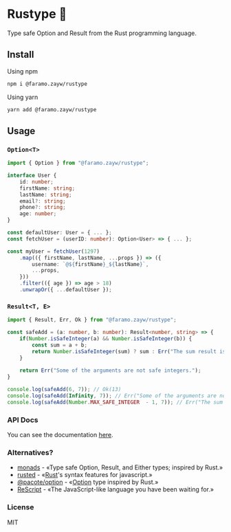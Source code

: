 # Rustype 🦀

Type safe Option and Result from the Rust programming language.

## Install

Using npm

```sh
npm i @faramo.zayw/rustype
```

Using yarn

```sh
yarn add @faramo.zayw/rustype
```

## Usage
### `Option<T>`
```ts
import { Option } from "@faramo.zayw/rustype";

interface User {
	id: number;
	firstName: string;
	lastName: string;
	email?: string;
	phone?: string;
	age: number;
}

const defaultUser: User = { ... };
const fetchUser = (userID: number): Option<User> => { ... };

const myUser = fetchUser(1297)
	.map(({ firstName, lastName, ...props }) => ({
		username: `@${firstName}_${lastName}`,
		...props,
	}))
	.filter(({ age }) => age > 18)
	.unwrapOr({ ...defaultUser });
```

### `Result<T, E>`
```ts
import { Result, Err, Ok } from "@faramo.zayw/rustype";

const safeAdd = (a: number, b: number): Result<number, string> => {
	if(Number.isSafeInteger(a) && Number.isSafeInteger(b)) {
		const sum = a + b;
		return Number.isSafeInteger(sum) ? sum : Err("The sum result is not a safe integer.");
	}
	
	return Err("Some of the arguments are not safe integers."); 
}

console.log(safeAdd(6, 7)); // Ok(13)
console.log(safeAdd(Infinity, 7)); // Err("Some of the arguments are not safe integers.")
console.log(safeAdd(Number.MAX_SAFE_INTEGER  - 1, 7)); // Err("The sum result is not a safe integer.");
```

### API Docs
You can see the documentation [here](https://rustype.vercel.app/).

### Alternatives?

- [monads](https://github.com/hqoss/monads) - «Type safe Option, Result, and Either types; inspired by Rust.»
- [rusted](https://github.com/pocka/rusted) - «[Rust](https://github.com/rust-lang/rust)'s syntax features for javascript.»
- [@pacote/option](https://www.npmjs.com/package/@pacote/option) - «[Option](https://doc.rust-lang.org/std/option/enum.Option.html) type inspired by Rust.»
- [ReScript](https://rescript-lang.org/ ) - «The JavaScript-like language you have been waiting for.»

### License
MIT
